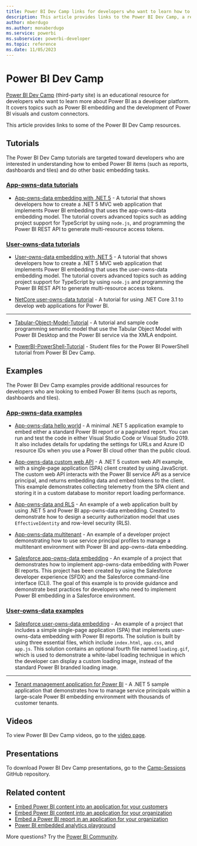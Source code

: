 ```yaml
---
title: Power BI Dev Camp links for developers who want to learn how to embed Power BI
description: This article provides links to the Power BI Dev Camp, a resource for developers who want to learn how to embed Power BI.
author: mberdugo
ms.author: monaberdugo
ms.service: powerbi
ms.subservice: powerbi-developer
ms.topic: reference
ms.date: 11/05/2023
---
```


# Power BI Dev Camp

[Power BI Dev Camp](https://www.powerbidevcamp.net/) (third-party site) is an educational resource for developers who want to learn more about Power BI as a developer platform. It covers topics such as Power BI embedding and the development of Power BI visuals and custom connectors.

This article provides links to some of the Power BI Dev Camp resources.

## Tutorials

The Power BI Dev Camp tutorials are targeted toward developers who are interested in understanding how to embed Power BI items (such as reports, dashboards and tiles) and do other basic embedding tasks.

### [App-owns-data tutorials](#tab/app-owns-data-tutorials)

* [App-owns-data embedding with .NET 5](https://github.com/PowerBiDevCamp/DOTNET5-AppOwnsData-Tutorial) - A tutorial that shows developers how to create a .NET 5 MVC web application that implements Power BI embedding that uses the app-owns-data embedding model. The tutorial covers advanced topics such as adding project support for TypeScript by using `node.js`, and programming the Power BI REST API to generate multi-resource access tokens.

### [User-owns-data tutorials](#tab/user-owns-data-tutorials)

* [User-owns-data embedding with .NET 5](https://github.com/PowerBiDevCamp/DOTNET5-UserOwnsData-Tutorial) - A tutorial that shows developers how to create a .NET 5 MVC web application that implements Power BI embedding that uses the user-owns-data embedding model. The tutorial covers advanced topics such as adding project support for TypeScript by using `node.js` and programming the Power BI REST API to generate multi-resource access tokens.

* [NetCore user-owns-data tutorial](https://github.com/PowerBiDevCamp/NetCore-UserOwnsData-Tutorial) - A tutorial for using .NET Core 3.1 to develop web applications for Power BI.

---

* [Tabular-Object-Model-Tutorial](https://github.com/PowerBiDevCamp/Tabular-Object-Model-Tutorial) - A tutorial and sample code programming semantic model that use the Tabular Object Model with Power BI Desktop and the Power BI service via the XMLA endpoint.

* [PowerBI-PowerShell-Tutorial](https://github.com/PowerBiDevCamp/PowerBI-PowerShell-Tutorial) - Student files for the Power BI PowerShell tutorial from Power BI Dev Camp.

## Examples

The Power BI Dev Camp examples provide additional resources for developers who are looking to embed Power BI items (such as reports, dashboards and tiles).

### [App-owns-data examples](#tab/app-owns-data-examples)

* [App-owns-data hello world](https://github.com/PowerBiDevCamp/AppOwnsDataHelloWorld) - A minimal .NET 5 application example to embed either a standard Power BI report or a paginated report. You can run and test the code in either Visual Studio Code or Visual Studio 2019. It also includes details for updating the settings for URLs and Azure ID resource IDs when you use a Power BI cloud other than the public cloud.

* [App-owns-data custom web API](https://github.com/PowerBiDevCamp/AppOwnsDataWebApi) - A .NET 5 custom web API example, with a single-page application (SPA) client created by using JavaScript. The custom web API interacts with the Power BI service API as a service principal, and returns embedding data and embed tokens to the client. This example demonstrates collecting telemetry from the SPA client and storing it in a custom database to monitor report loading performance.

* [App-owns-data and RLS](https://github.com/PowerBiDevCamp/AppOwnsDataWithRLS) - An example of a web application built by using .NET 5 and Power BI app-owns-data embedding. Created to demonstrate how to design a security authorization model that uses `EffectiveIdentity` and row-level security (RLS).

* [App-owns-data multitenant](https://github.com/PowerBiDevCamp/AppOwnsDataMultiTenant) - An example of a developer project demonstrating how to use service principal profiles to manage a multitenant environment with Power BI and app-owns-data embedding.

* [Salesforce app-owns-data embedding](https://github.com/PowerBiDevCamp/SalesforceAppOwnsDataEmbedding) - An example of a project that demonstrates how to implement app-owns-data embedding with Power BI reports. This project has been created by using the Salesforce developer experience (SFDX) and the Salesforce command-line interface (CLI). The goal of this example is to provide guidance and demonstrate best practices for developers who need to implement Power BI embedding in a Salesforce environment.

### [User-owns-data examples](#tab/user-owns-data-examples)

* [Salesforce user-owns-data embedding](https://github.com/PowerBiDevCamp/SalesforceUserOwnsDataEmbedding) - An example of a project that includes a simple single-page application (SPA) that implements user-owns-data embedding with Power BI reports. The solution is built by using three essential files, which include `index.html`, `app.css`, and `app.js`. This solution contains an optional fourth file named `loading.gif`, which is used to demonstrate a white-label loading technique in which the developer can display a custom loading image, instead of the standard Power BI branded loading image.

---

* [Tenant management application for Power BI](https://github.com/PowerBiDevCamp/TenantManagement) - A .NET 5 sample application that demonstrates how to manage service principals within a large-scale Power BI embedding environment with thousands of customer tenants.

## Videos

To view Power BI Dev Camp videos, go to the [video page](https://www.powerbidevcamp.net/videos/).

## Presentations

To download Power BI Dev Camp presentations, go to the [Camp-Sessions](https://github.com/PowerBiDevCamp/Camp-Sessions) GitHub repository.

## Related content

* [Embed Power BI content into an application for your customers](embed-sample-for-customers.md)
* [Embed Power BI content into an application for your organization](embed-sample-for-your-organization.md)
* [Embed a Power BI report in an application for your organization](embed-organization-app.md)
* [Power BI embedded analytics playground](https://go.microsoft.com/fwlink/?linkid=848279)

More questions? Try the [Power BI Community](https://community.powerbi.com/).
